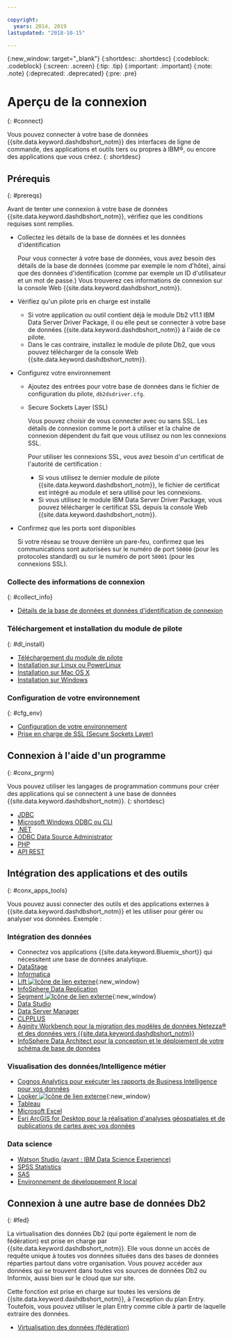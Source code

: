 ```yaml
---

copyright:
  years: 2014, 2019
lastupdated: "2018-10-15"

---
```


<!-- Attribute definitions --> 
{:new_window: target="_blank"}
{:shortdesc: .shortdesc}
{:codeblock: .codeblock}
{:screen: .screen}
{:tip: .tip}
{:important: .important}
{:note: .note}
{:deprecated: .deprecated}
{:pre: .pre}

# Aperçu de la connexion
{: #connect}

Vous pouvez connecter à votre base de données {{site.data.keyword.dashdbshort_notm}} des interfaces de ligne de commande, des applications et outils tiers ou propres à IBM®, ou encore des applications que vous créez. 
{: shortdesc}

## Prérequis
{: #prereqs}

Avant de tenter une connexion à votre base de données {{site.data.keyword.dashdbshort_notm}}, vérifiez que les conditions requises sont remplies. 

- Collectez les détails de la base de données et les données d'identification

   Pour vous connecter à votre base de données, vous avez besoin des détails de la base de données (comme par exemple le nom d'hôte), ainsi que des données d'identification (comme par exemple un ID d'utilisateur et un mot de passe.) Vous trouverez ces informations de connexion sur la console Web {{site.data.keyword.dashdbshort_notm}}.

- Vérifiez qu'un pilote pris en charge est installé

   - Si votre application ou outil contient déjà le module Db2 v11.1 IBM Data Server Driver Package, il ou elle peut se connecter à votre base de données {{site.data.keyword.dashdbshort_notm}} à l'aide de ce pilote.
   - Dans le cas contraire, installez le module de pilote Db2, que vous pouvez télécharger de la console Web {{site.data.keyword.dashdbshort_notm}}.

- Configurez votre environnement

  - Ajoutez des entrées pour votre base de données dans le fichier de configuration du pilote, `db2dsdriver.cfg`.
  - Secure Sockets Layer (SSL)

    Vous pouvez choisir de vous connecter avec ou sans SSL. Les détails de connexion comme le port à utiliser et la chaîne de connexion dépendent du fait que vous utilisez ou non les connexions SSL.

    Pour utiliser les connexions SSL, vous avez besoin d'un certificat de l'autorité de certification :
    - Si vous utilisez le dernier module de pilote {{site.data.keyword.dashdbshort_notm}}, le fichier de certificat est intégré au module et sera utilisé pour les connexions.
    - Si vous utilisez le module IBM Data Server Driver Package, vous pouvez télécharger le certificat SSL depuis la console Web {{site.data.keyword.dashdbshort_notm}}.

- Confirmez que les ports sont disponibles

   Si votre réseau se trouve derrière un pare-feu, confirmez que les communications sont autorisées sur le numéro de port `50000` (pour les protocoles standard) ou sur le numéro de port `50001` (pour les connexions SSL).

<!-- Before you can connect to your {{site.data.keyword.dashdbshort_notm}} database, verify that you completed downloading and installing the necessary components on the prerequisites checklist: 

- [Prerequisites checklist](prereqs.html) -->

### Collecte des informations de connexion
{: #collect_info}

- [Détails de la base de données et données d'identification de connexion](credentials.html)

### Téléchargement et installation du module de pilote
{: #dl_install}

- [Téléchargement du module de pilote](driver_pkg.html)
- [Installation sur Linux ou PowerLinux](install_linux.html)
- [Installation sur Mac OS X](install_mac.html)
- [Installation sur Windows](install_win.html)

### Configuration de votre environnement
{: #cfg_env}

- [Configuration de votre environnement](driver_pkg_cfg.html)
- [Prise en charge de SSL (Secure Sockets Layer)](ssl.html)

## Connexion à l'aide d'un programme
{: #conx_prgrm}

Vous pouvez utiliser les langages de programmation communs pour créer des applications qui se connectent à une base de données {{site.data.keyword.dashdbshort_notm}}.
{: shortdesc}

- [JDBC](jdbc.html)
- [Microsoft Windows ODBC ou CLI](odbc_cli.html)
- [.NET](net_apps.html)
- [ODBC Data Source Administrator](odbc_data_source_admin.html)
- [PHP](php.html)
- [API REST](rest_api.html)
<!-- - [C++]() -->
<!-- - [Java]() -->
<!-- - [Node.js]() -->
<!-- - [Perl]() -->
<!-- - [Python]() -->

## Intégration des applications et des outils
{: #conx_apps_tools}

Vous pouvez aussi connecter des outils et des applications externes à {{site.data.keyword.dashdbshort_notm}}
et les utiliser pour gérer ou analyser vos données. Exemple :

### Intégration des données
- Connectez vos applications {{site.data.keyword.Bluemix_short}} qui nécessitent une base de données analytique.
- [DataStage](data.html#datastage)
- [Informatica](data.html#informatica)
- [Lift ![Icône de lien externe](../../../icons/launch-glyph.svg "Icône de lien externe")](https://lift.ng.bluemix.net/#docs){:new_window}
- [InfoSphere Data Replication](data.html#idr)
- [Segment ![Icône de lien externe](../../../icons/launch-glyph.svg "Icône de lien externe")](https://segment.com/docs/destinations/db2/){:new_window}
- [Data Studio](data.html#data_studio)
- [Data Server Manager](data.html#dsm)
- [CLPPLUS](data.html#clpplus)
- [Aginity Workbench pour la migration des modèles de données Netezza® et des données vers {{site.data.keyword.dashdbshort_notm}}](data.html#aginity_wb)
- [InfoSphere Data Architect pour la conception et le déploiement de votre schéma de base de données](data.html#ida)

### Visualisation des données/Intelligence métier
- [Cognos Analytics pour exécuter les rapports de Business Intelligence pour vos données](vis_bi.html#cognos)
- [Looker ![Icône de lien externe](../../../icons/launch-glyph.svg "Icône de lien externe")](https://docs.looker.com/setup-and-management/connecting-to-db){:new_window}
- [Tableau](vis_bi.html#tableau)
- [Microsoft Excel](vis_bi.html#excel)
- [Esri ArcGIS for Desktop pour la réalisation d'analyses géospatiales et de publications de cartes avec vos données](vis_bi.html#esri_arcgis)

### Data science
- [Watson Studio (avant : IBM Data Science Experience)](data_sci.html#watson_studio)
- [SPSS Statistics](data_sci.html#spss_stats)
- [SAS](data_sci.html#sas)
- [Environnement de développement R local](data_sci.html#r_dev_env)

## Connexion à une autre base de données Db2
{: #fed}

La virtualisation des données Db2 (qui porte également le nom de fédération) est prise en charge par {{site.data.keyword.dashdbshort_notm}}. Elle vous donne un accès de requête unique à toutes vos données situées dans des bases de données réparties partout dans votre organisation. Vous pouvez accéder aux données qui se trouvent dans toutes vos sources de données Db2 ou Informix, aussi bien sur le cloud que sur site. 

Cette fonction est prise en charge sur toutes les versions de {{site.data.keyword.dashdbshort_notm}}, à l'exception du plan Entry. Toutefois, vous pouvez utiliser le plan Entry comme cible à partir de laquelle extraire des données.

- [Virtualisation des données (fédération)](../federation.html)


